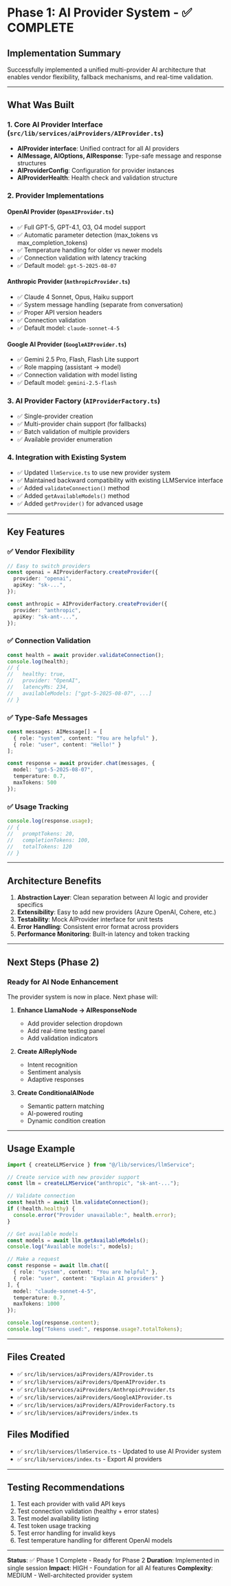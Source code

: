 # Phase 1: AI Provider System - ✅ COMPLETE

## Implementation Summary

Successfully implemented a unified multi-provider AI architecture that enables vendor flexibility, fallback mechanisms, and real-time validation.

---

## What Was Built

### 1. Core AI Provider Interface (`src/lib/services/aiProviders/AIProvider.ts`)
- **AIProvider interface**: Unified contract for all AI providers
- **AIMessage, AIOptions, AIResponse**: Type-safe message and response structures
- **AIProviderConfig**: Configuration for provider instances
- **AIProviderHealth**: Health check and validation structure

### 2. Provider Implementations

#### OpenAI Provider (`OpenAIProvider.ts`)
- ✅ Full GPT-5, GPT-4.1, O3, O4 model support
- ✅ Automatic parameter detection (max_tokens vs max_completion_tokens)
- ✅ Temperature handling for older vs newer models
- ✅ Connection validation with latency tracking
- ✅ Default model: `gpt-5-2025-08-07`

#### Anthropic Provider (`AnthropicProvider.ts`)
- ✅ Claude 4 Sonnet, Opus, Haiku support
- ✅ System message handling (separate from conversation)
- ✅ Proper API version headers
- ✅ Connection validation
- ✅ Default model: `claude-sonnet-4-5`

#### Google AI Provider (`GoogleAIProvider.ts`)
- ✅ Gemini 2.5 Pro, Flash, Flash Lite support
- ✅ Role mapping (assistant → model)
- ✅ Connection validation with model listing
- ✅ Default model: `gemini-2.5-flash`

### 3. AI Provider Factory (`AIProviderFactory.ts`)
- ✅ Single-provider creation
- ✅ Multi-provider chain support (for fallbacks)
- ✅ Batch validation of multiple providers
- ✅ Available provider enumeration

### 4. Integration with Existing System
- ✅ Updated `llmService.ts` to use new provider system
- ✅ Maintained backward compatibility with existing LLMService interface
- ✅ Added `validateConnection()` method
- ✅ Added `getAvailableModels()` method
- ✅ Added `getProvider()` for advanced usage

---

## Key Features

### ✅ Vendor Flexibility
```typescript
// Easy to switch providers
const openai = AIProviderFactory.createProvider({
  provider: "openai",
  apiKey: "sk-...",
});

const anthropic = AIProviderFactory.createProvider({
  provider: "anthropic", 
  apiKey: "sk-ant-...",
});
```

### ✅ Connection Validation
```typescript
const health = await provider.validateConnection();
console.log(health);
// {
//   healthy: true,
//   provider: "OpenAI",
//   latencyMs: 234,
//   availableModels: ["gpt-5-2025-08-07", ...]
// }
```

### ✅ Type-Safe Messages
```typescript
const messages: AIMessage[] = [
  { role: "system", content: "You are helpful" },
  { role: "user", content: "Hello!" }
];

const response = await provider.chat(messages, {
  model: "gpt-5-2025-08-07",
  temperature: 0.7,
  maxTokens: 500
});
```

### ✅ Usage Tracking
```typescript
console.log(response.usage);
// {
//   promptTokens: 20,
//   completionTokens: 100,
//   totalTokens: 120
// }
```

---

## Architecture Benefits

1. **Abstraction Layer**: Clean separation between AI logic and provider specifics
2. **Extensibility**: Easy to add new providers (Azure OpenAI, Cohere, etc.)
3. **Testability**: Mock AIProvider interface for unit tests
4. **Error Handling**: Consistent error format across providers
5. **Performance Monitoring**: Built-in latency and token tracking

---

## Next Steps (Phase 2)

### Ready for AI Node Enhancement
The provider system is now in place. Next phase will:

1. **Enhance LlamaNode → AIResponseNode**
   - Add provider selection dropdown
   - Add real-time testing panel
   - Add validation indicators

2. **Create AIReplyNode**
   - Intent recognition
   - Sentiment analysis
   - Adaptive responses

3. **Create ConditionalAINode**
   - Semantic pattern matching
   - AI-powered routing
   - Dynamic condition creation

---

## Usage Example

```typescript
import { createLLMService } from "@/lib/services/llmService";

// Create service with new provider support
const llm = createLLMService("anthropic", "sk-ant-...");

// Validate connection
const health = await llm.validateConnection();
if (!health.healthy) {
  console.error("Provider unavailable:", health.error);
}

// Get available models
const models = await llm.getAvailableModels();
console.log("Available models:", models);

// Make a request
const response = await llm.chat([
  { role: "system", content: "You are helpful" },
  { role: "user", content: "Explain AI providers" }
], {
  model: "claude-sonnet-4-5",
  temperature: 0.7,
  maxTokens: 1000
});

console.log(response.content);
console.log("Tokens used:", response.usage?.totalTokens);
```

---

## Files Created

- ✅ `src/lib/services/aiProviders/AIProvider.ts`
- ✅ `src/lib/services/aiProviders/OpenAIProvider.ts`
- ✅ `src/lib/services/aiProviders/AnthropicProvider.ts`
- ✅ `src/lib/services/aiProviders/GoogleAIProvider.ts`
- ✅ `src/lib/services/aiProviders/AIProviderFactory.ts`
- ✅ `src/lib/services/aiProviders/index.ts`

## Files Modified

- ✅ `src/lib/services/llmService.ts` - Updated to use AI Provider system
- ✅ `src/lib/services/index.ts` - Export AI providers

---

## Testing Recommendations

1. Test each provider with valid API keys
2. Test connection validation (healthy + error states)
3. Test model availability listing
4. Test token usage tracking
5. Test error handling for invalid keys
6. Test temperature handling for different OpenAI models

---

**Status**: ✅ Phase 1 Complete - Ready for Phase 2
**Duration**: Implemented in single session
**Impact**: HIGH - Foundation for all AI features
**Complexity**: MEDIUM - Well-architected provider system
